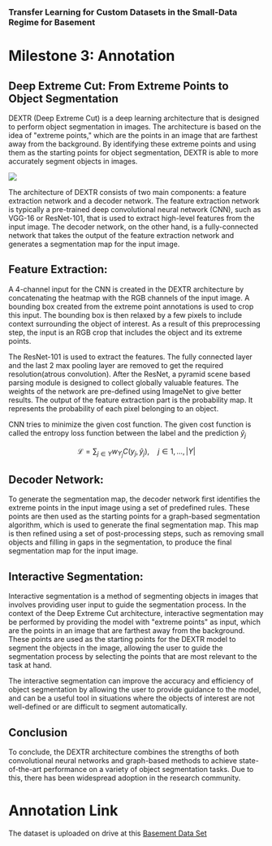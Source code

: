 ### Transfer Learning for Custom Datasets in the Small-Data Regime for Basement

# Milestone 3: Annotation

## **Deep Extreme Cut: From Extreme Points to Object Segmentation**

DEXTR (Deep Extreme Cut) is a deep learning architecture that is designed to perform object segmentation in images. The architecture is based on the idea of "extreme points," which are the points in an image that are farthest away from the background. By identifying these extreme points and using them as the starting points for object segmentation, DEXTR is able to more accurately segment objects in images.

**![](https://lh6.googleusercontent.com/tcig1ZD6GH0imaEwYKfZbeBaTl0O1kdnBaEHtYsc8Qzn5CMGAi_poKhNtQDxk8R4Fu8Sg3x8ABQ28Ao5avU-IEMl7hn2ICrCvlNOhIMmS6ZyNZmRBfKIkeY0tRM87xPXsTrX-71Yr-yjQwvydCj-XK4yoRU-OEeAsS3mU7cCPTs2UmXtRAeBwMVVRZ3eHQ)**

The architecture of DEXTR consists of two main components: a feature extraction network and a decoder network. The feature extraction network is typically a pre-trained deep convolutional neural network (CNN), such as VGG-16 or ResNet-101, that is used to extract high-level features from the input image. The decoder network, on the other hand, is a fully-connected network that takes the output of the feature extraction network and generates a segmentation map for the input image.

  

## Feature Extraction:

  

A 4-channel input for the CNN is created in the DEXTR architecture by concatenating the heatmap with the RGB channels of the input image. A bounding box created from the extreme point annotations is used to crop this input. The bounding box is then relaxed by a few pixels to include context surrounding the object of interest. As a result of this preprocessing step, the input is an RGB crop that includes the object and its extreme points.

  

The ResNet-101 is used to extract the features. The fully connected layer and the last 2 max pooling layer are removed to get the required resolution(atrous convolution). After the ResNet, a pyramid scene based parsing module is designed to collect globally valuable features. The weights of the network are pre-defined using ImageNet to give better results. The output of the feature extraction part is the probability map. It represents the probability of each pixel belonging to an object.

  

  

CNN tries to minimize the given cost function. The given cost function is called the entropy loss function between the label and the prediction $\hat{y}_j$

  
  

$$\mathcal{L}=\sum_{j \in Y} w_{Y_j} C\left(y_j, \hat{y}_j\right), \quad j \in  1, \ldots,|Y|$$

  
  

## Decoder Network:

  

To generate the segmentation map, the decoder network first identifies the extreme points in the input image using a set of predefined rules. These points are then used as the starting points for a graph-based segmentation algorithm, which is used to generate the final segmentation map. This map is then refined using a set of post-processing steps, such as removing small objects and filling in gaps in the segmentation, to produce the final segmentation map for the input image.

  
  

## Interactive Segmentation:

  

Interactive segmentation is a method of segmenting objects in images that involves providing user input to guide the segmentation process. In the context of the Deep Extreme Cut architecture, interactive segmentation may be performed by providing the model with "extreme points" as input, which are the points in an image that are farthest away from the background. These points are used as the starting points for the DEXTR model to segment the objects in the image, allowing the user to guide the segmentation process by selecting the points that are most relevant to the task at hand.

  

  

The interactive segmentation can improve the accuracy and efficiency of object segmentation by allowing the user to provide guidance to the model, and can be a useful tool in situations where the objects of interest are not well-defined or are difficult to segment automatically.

  

## Conclusion

  

To conclude, the DEXTR architecture combines the strengths of both convolutional neural networks and graph-based methods to achieve state-of-the-art performance on a variety of object segmentation tasks. Due to this, there has been widespread adoption in the research community.


# Annotation Link
The dataset is uploaded on drive at this [Basement Data Set](https://drive.google.com/drive/folders/1bQI5NGNnWryRgPsNFFRrRT2tpAoFJZl2?usp=sharing)
